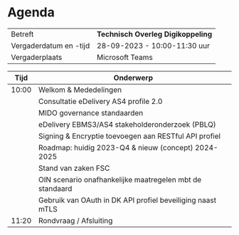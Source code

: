 # Agenda

|  |   |
|------------------------|-------------------------------------| 
| Betreft  | **Technisch Overleg Digikoppeling** |
| Vergaderdatum en -tijd | 28-09-2023 - 10:00-11:30 uur  |
| Vergaderplaats  | Microsoft Teams |


| Tijd | Onderwerp |
| --- | --- |
| 10:00 | Welkom & Mededelingen        |    
|  | Consultatie eDelivery AS4 profile 2.0                        | 
|  | MIDO governance standaarden |
|  | eDelivery EBMS3/AS4 stakeholderonderzoek (PBLQ) |
|  | Signing & Encryptie toevoegen aan RESTful API profiel | 	
|  | Roadmap: huidig 2023-Q4  & nieuw (concept) 2024-2025 |
|  | Stand van zaken FSC |
|  | OIN scenario onafhankelijke maatregelen mbt de standaard | 
|  | Gebruik van OAuth in DK API profiel beveiliging naast mTLS |  
| 11:20 | Rondvraag / Afsluiting |
